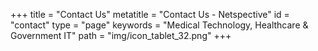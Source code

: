 +++
title = "Contact Us"
metatitle = "Contact Us - Netspective"
id = "contact"
type = "page"
keywords = "Medical Technology, Healthcare & Government IT"
path =  "img/icon_tablet_32.png"
+++